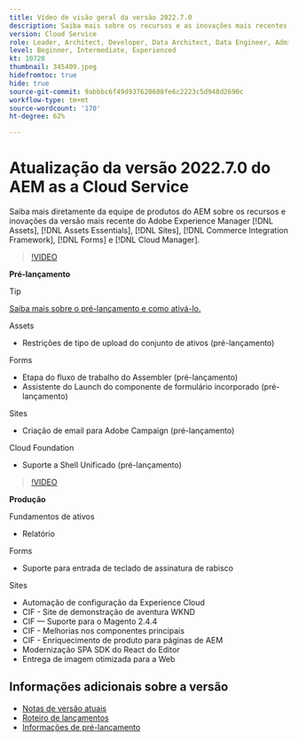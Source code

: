 ```yaml
---
title: Vídeo de visão geral da versão 2022.7.0
description: Saiba mais sobre os recursos e as inovações mais recentes da versão 2022-7-0 para o Adobe Experience Manager  [!DNL Assets Essentials], [!DNL Sites], [!DNL Screens], [!DNL Forms]  e  [!DNL Cloud Foundation].
version: Cloud Service
role: Leader, Architect, Developer, Data Architect, Data Engineer, Admin, User
level: Beginner, Intermediate, Experienced
kt: 10728
thumbnail: 345409.jpeg
hidefromtoc: true
hide: true
source-git-commit: 9abbbc6f49d937620608fe6c2223c5d948d2690c
workflow-type: tm+mt
source-wordcount: '170'
ht-degree: 62%

---
```


# Atualização da versão 2022.7.0 do AEM as a Cloud Service

Saiba mais diretamente da equipe de produtos do AEM sobre os recursos e inovações da versão mais recente do Adobe Experience Manager [!DNL Assets], [!DNL Assets Essentials], [!DNL Sites], [!DNL Commerce Integration Framework], [!DNL Forms] e [!DNL Cloud Manager].

>[!VIDEO](https://video.tv.adobe.com/v/345409/?quality=12&learn=on)

**Pré-lançamento**

>[!TIP]
>
>[Saiba mais sobre o pré-lançamento e como ativá-lo.](https://experienceleague.adobe.com/docs/experience-manager-cloud-service/content/release-notes/prerelease.html?lang=pt-BR)

Assets

* Restrições de tipo de upload do conjunto de ativos (pré-lançamento)

Forms

* Etapa do fluxo de trabalho do Assembler (pré-lançamento)
* Assistente do Launch do componente de formulário incorporado (pré-lançamento)

Sites

* Criação de email para Adobe Campaign (pré-lançamento)

Cloud Foundation

* Suporte a Shell Unificado (pré-lançamento)

>[!VIDEO](https://video.tv.adobe.com/v/345409/?quality=12&learn=on)

**Produção**

Fundamentos de ativos

* Relatório

Forms

* Suporte para entrada de teclado de assinatura de rabisco

Sites

* Automação de configuração da Experience Cloud
* CIF - Site de demonstração de aventura WKND
* CIF — Suporte para o Magento 2.4.4
* CIF - Melhorias nos componentes principais
* CIF - Enriquecimento de produto para páginas de AEM
* Modernização SPA SDK do React do Editor
* Entrega de imagem otimizada para a Web

<!--- Have questions about the release?  Discuss the release in [Experience League Communities](https://adobe.ly/3NDPR8Y). --->

## Informações adicionais sobre a versão

* [Notas de versão atuais](https://experienceleague.adobe.com/docs/experience-manager-cloud-service/content/release-notes/home.html?lang=pt-BR)
* [Roteiro de lançamentos](https://experienceleague.adobe.com/docs/experience-manager-release-information/aem-release-updates/update-releases-roadmap.html?lang=pt-BR)
* [Informações de pré-lançamento](https://experienceleague.adobe.com/docs/experience-manager-cloud-service/content/release-notes/prerelease.html)
